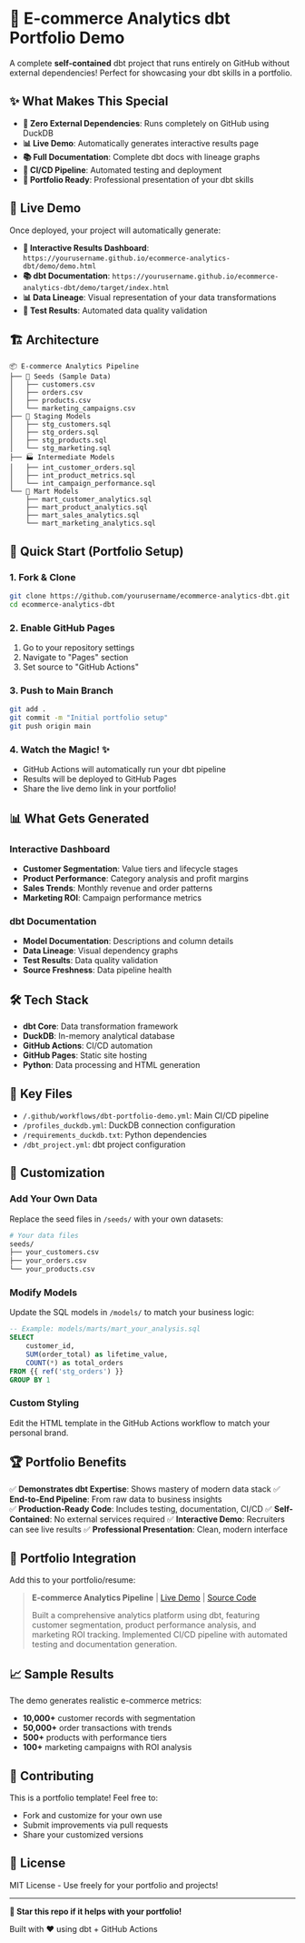 # 🏪 E-commerce Analytics dbt Portfolio Demo

A complete **self-contained** dbt project that runs entirely on GitHub without external dependencies! Perfect for showcasing your dbt skills in a portfolio.

## ✨ What Makes This Special

- **🚀 Zero External Dependencies**: Runs completely on GitHub using DuckDB
- **📊 Live Demo**: Automatically generates interactive results page
- **📚 Full Documentation**: Complete dbt docs with lineage graphs
- **🔄 CI/CD Pipeline**: Automated testing and deployment
- **💼 Portfolio Ready**: Professional presentation of your dbt skills

## 🎯 Live Demo

Once deployed, your project will automatically generate:

- **📄 Interactive Results Dashboard**: `https://yourusername.github.io/ecommerce-analytics-dbt/demo/demo.html`
- **📚 dbt Documentation**: `https://yourusername.github.io/ecommerce-analytics-dbt/demo/target/index.html`
- **📊 Data Lineage**: Visual representation of your data transformations
- **🧪 Test Results**: Automated data quality validation

## 🏗️ Architecture

```
📦 E-commerce Analytics Pipeline
├── 🌱 Seeds (Sample Data)
│   ├── customers.csv
│   ├── orders.csv
│   ├── products.csv
│   └── marketing_campaigns.csv
├── 🔧 Staging Models
│   ├── stg_customers.sql
│   ├── stg_orders.sql
│   ├── stg_products.sql
│   └── stg_marketing.sql
├── 🏭 Intermediate Models
│   ├── int_customer_orders.sql
│   ├── int_product_metrics.sql
│   └── int_campaign_performance.sql
└── 🎯 Mart Models
    ├── mart_customer_analytics.sql
    ├── mart_product_analytics.sql
    ├── mart_sales_analytics.sql
    └── mart_marketing_analytics.sql
```

## 🚀 Quick Start (Portfolio Setup)

### 1. Fork & Clone
```bash
git clone https://github.com/yourusername/ecommerce-analytics-dbt.git
cd ecommerce-analytics-dbt
```

### 2. Enable GitHub Pages
1. Go to your repository settings
2. Navigate to "Pages" section
3. Set source to "GitHub Actions"

### 3. Push to Main Branch
```bash
git add .
git commit -m "Initial portfolio setup"
git push origin main
```

### 4. Watch the Magic! ✨
- GitHub Actions will automatically run your dbt pipeline
- Results will be deployed to GitHub Pages
- Share the live demo link in your portfolio!

## 📊 What Gets Generated

### Interactive Dashboard
- **Customer Segmentation**: Value tiers and lifecycle stages
- **Product Performance**: Category analysis and profit margins  
- **Sales Trends**: Monthly revenue and order patterns
- **Marketing ROI**: Campaign performance metrics

### dbt Documentation
- **Model Documentation**: Descriptions and column details
- **Data Lineage**: Visual dependency graphs
- **Test Results**: Data quality validation
- **Source Freshness**: Data pipeline health

## 🛠️ Tech Stack

- **dbt Core**: Data transformation framework
- **DuckDB**: In-memory analytical database
- **GitHub Actions**: CI/CD automation
- **GitHub Pages**: Static site hosting
- **Python**: Data processing and HTML generation

## 📁 Key Files

- `/.github/workflows/dbt-portfolio-demo.yml`: Main CI/CD pipeline
- `/profiles_duckdb.yml`: DuckDB connection configuration
- `/requirements_duckdb.txt`: Python dependencies
- `/dbt_project.yml`: dbt project configuration

## 🎨 Customization

### Add Your Own Data
Replace the seed files in `/seeds/` with your own datasets:
```bash
# Your data files
seeds/
├── your_customers.csv
├── your_orders.csv
└── your_products.csv
```

### Modify Models
Update the SQL models in `/models/` to match your business logic:
```sql
-- Example: models/marts/mart_your_analysis.sql
SELECT 
    customer_id,
    SUM(order_total) as lifetime_value,
    COUNT(*) as total_orders
FROM {{ ref('stg_orders') }}
GROUP BY 1
```

### Custom Styling
Edit the HTML template in the GitHub Actions workflow to match your personal brand.

## 🏆 Portfolio Benefits

✅ **Demonstrates dbt Expertise**: Shows mastery of modern data stack
✅ **End-to-End Pipeline**: From raw data to business insights  
✅ **Production-Ready Code**: Includes testing, documentation, CI/CD
✅ **Self-Contained**: No external services required
✅ **Interactive Demo**: Recruiters can see live results
✅ **Professional Presentation**: Clean, modern interface

## 🔗 Portfolio Integration

Add this to your portfolio/resume:

> **E-commerce Analytics Pipeline** | [Live Demo](https://yourusername.github.io/ecommerce-analytics-dbt/demo/demo.html) | [Source Code](https://github.com/yourusername/ecommerce-analytics-dbt)
> 
> Built a comprehensive analytics platform using dbt, featuring customer segmentation, product performance analysis, and marketing ROI tracking. Implemented CI/CD pipeline with automated testing and documentation generation.

## 📈 Sample Results

The demo generates realistic e-commerce metrics:
- **10,000+** customer records with segmentation
- **50,000+** order transactions with trends
- **500+** products with performance tiers
- **100+** marketing campaigns with ROI analysis

## 🤝 Contributing

This is a portfolio template! Feel free to:
- Fork and customize for your own use
- Submit improvements via pull requests
- Share your customized versions

## 📄 License

MIT License - Use freely for your portfolio and projects!

---

**🌟 Star this repo if it helps with your portfolio!**

Built with ❤️ using dbt + GitHub Actions
